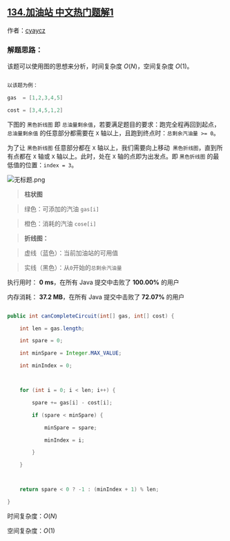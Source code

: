 ## [134.加油站 中文热门题解1](https://leetcode.cn/problems/gas-station/solutions/100000/shi-yong-tu-de-si-xiang-fen-xi-gai-wen-ti-by-cyayc)

作者：[cyaycz](https://leetcode.cn/u/cyaycz)

### 解题思路：

该题可以使用图的思想来分析，时间复杂度 $O(N)$，空间复杂度 $O(1)$。

```Java []
以该题为例：
gas  = [1,2,3,4,5]
cost = [3,4,5,1,2]
```

下图的 `黑色折线图` 即 `总油量剩余值`，若要满足题目的要求：跑完全程再回到起点，`总油量剩余值` 的任意部分都需要在 `X` 轴以上，且跑到终点时：`总剩余汽油量 >= 0`。

为了让 `黑色折线图` 任意部分都在 `X` 轴以上，我们需要向上移动` 黑色折线图`，直到所有点都在 `X` 轴或 `X` 轴以上。此时，处在 `X` 轴的点即为出发点。即 `黑色折线图` 的最低值的位置：`index = 3`。

![无标题.png](https://pic.leetcode-cn.com/98ee6782654518e1a33852e99825f1537869a542ee26738cf02d5fb6f0f0a899-%E6%97%A0%E6%A0%87%E9%A2%98.png)

> **柱状图**
> 绿色：可添加的汽油 `gas[i]`
> 橙色：消耗的汽油 `cose[i]` 
> 
> **折线图：**
> 虚线（蓝色）：当前加油站的可用值
> 实线（黑色）：从`0`开始的`总剩余汽油量`



执行用时： **0 ms**，在所有 Java 提交中击败了 **100.00%** 的用户
内存消耗： **37.2 MB**，在所有 Java 提交中击败了 **72.07%** 的用户

```Java []
public int canCompleteCircuit(int[] gas, int[] cost) {
    int len = gas.length;
    int spare = 0;
    int minSpare = Integer.MAX_VALUE;
    int minIndex = 0;

    for (int i = 0; i < len; i++) {
        spare += gas[i] - cost[i];
        if (spare < minSpare) {
            minSpare = spare;
            minIndex = i;
        }
    }

    return spare < 0 ? -1 : (minIndex + 1) % len;
}
```

时间复杂度：$O(N)$
空间复杂度：$O(1)$